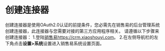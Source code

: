 # 创建连接器 # 

创建连接器是使用OAuth2.0认证的前提条件，您必需先在销售易的后台管理系统创建连接器，此连接器与您需要对接的第三方应用程序相关。
请遵循以下步骤来创建连接器：
1.登陆[销售易https://crm.xiaoshouyi.com](https://crm.xiaoshouyi.com)。
2.在左侧导航栏的左下角点击**设置>系统**设置进入销售易系统设置页面。
